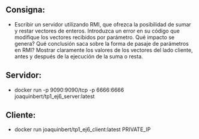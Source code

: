 ## Consigna:
* Escribir un servidor utilizando RMI, que ofrezca la posibilidad de sumar y restar vectores de enteros. Introduzca un error en su código que modifique los vectores recibidos por parámetro. Qué impacto se genera? Qué conclusión saca sobre la forma de pasaje de parámetros en RMI? Mostrar claramente los valores de los vectores del lado cliente, antes y después de la ejecución de la suma o resta.

## Servidor:
* docker run -p 9090:9090/tcp -p 6666:6666 joaquinbert/tp1_ej6_server:latest 

## Cliente:
* docker run joaquinbert/tp1_ej6_client:latest PRIVATE_IP
